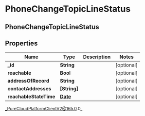 # PhoneChangeTopicLineStatus

## PhoneChangeTopicLineStatus

## Properties

|Name | Type | Description | Notes|
|------------ | ------------- | ------------- | -------------|
| **_id** | **String** |  | [optional] |
| **reachable** | **Bool** |  | [optional] |
| **addressOfRecord** | **String** |  | [optional] |
| **contactAddresses** | **[String]** |  | [optional] |
| **reachableStateTime** | [**Date**](Date) |  | [optional] |



_PureCloudPlatformClientV2@165.0.0_
